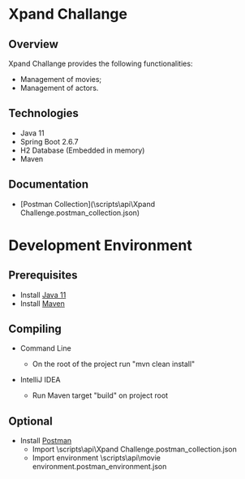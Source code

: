 # Xpand Challange
## Overview

Xpand Challange provides the following functionalities:
- Management of movies;
- Management of actors.

## Technologies
- Java 11
- Spring Boot 2.6.7
- H2 Database (Embedded in memory)
- Maven

## Documentation
- [Postman Collection](\scripts\api\Xpand Challenge.postman_collection.json)

# Development Environment
##  Prerequisites
- Install [Java 11](https://adoptium.net/temurin/releases/?version=11)
- Install [Maven](https://www.baeldung.com/install-maven-on-windows-linux-mac)

## Compiling
- Command Line
    - On the root of the project run "mvn clean install"

- IntelliJ IDEA
    - Run Maven target "build" on project root

## Optional
- Install [Postman](https://www.postman.com/downloads/)
    - Import \scripts\api\Xpand Challenge.postman_collection.json
    - Import environment \scripts\api\movie environment.postman_environment.json